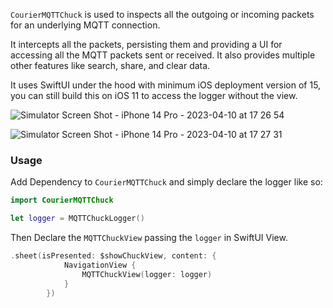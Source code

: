`CourierMQTTChuck` is used to inspects all the outgoing or incoming packets for an underlying MQTT connection.

It intercepts all the packets, persisting them and providing a UI for accessing all the MQTT packets sent or received. It also provides multiple other features like search, share, and clear data.

It uses SwiftUI under the hood with minimum iOS deployment version of 15, you can still build this on iOS 11 to access the logger without the view.

![Simulator Screen Shot - iPhone 14 Pro - 2023-04-10 at 17 26 54](https://user-images.githubusercontent.com/6789991/230884730-6734de28-ead7-44a4-a467-9c008de22392.png)

![Simulator Screen Shot - iPhone 14 Pro - 2023-04-10 at 17 27 31](https://user-images.githubusercontent.com/6789991/230884765-7e822e54-1c2e-44aa-9169-6572c5c612c6.png)

### Usage

Add Dependency to `CourierMQTTChuck` and simply declare the logger like so:

```swift
import CourierMQTTChuck

let logger = MQTTChuckLogger()
```

Then Declare the `MQTTChuckView` passing the `logger` in SwiftUI View.

```swift
.sheet(isPresented: $showChuckView, content: {
            NavigationView {
                MQTTChuckView(logger: logger)
            }
        })
```
